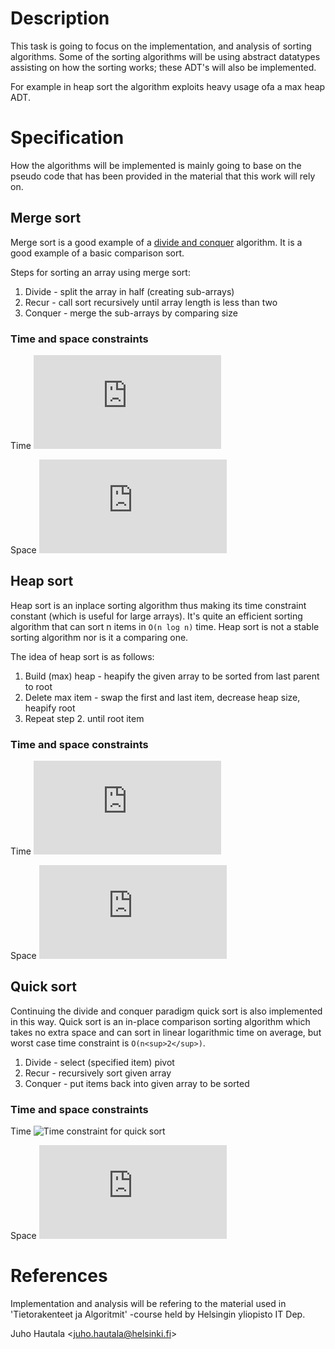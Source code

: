 # Description

This task is going to focus on the implementation, and analysis of sorting
algorithms. Some of the sorting algorithms will be using abstract datatypes
assisting on how the sorting works; these ADT's will also be implemented.

For example in heap sort the algorithm exploits heavy usage ofa a max heap ADT.


# Specification

How the algorithms will be implemented is mainly going to base on the pseudo
code that has been provided in the material that this work will rely on.

## Merge sort

Merge sort is a good example of a [divide and conquer][wiki/dac] algorithm.
It is a good example of a basic comparison sort.

Steps for sorting an array using merge sort:

1. Divide - split the array in half (creating sub-arrays)
2. Recur - call sort recursively until array length is less than two
3. Conquer - merge the sub-arrays by comparing size

### Time and space constraints

Time ![Time constraint for merge sort][eq/time/nlogn]

Space ![Space constraint for merge sort][eq/space/n]

## Heap sort
Heap sort is an inplace sorting algorithm thus making its time constraint
constant (which is useful for large arrays). It's quite an efficient sorting
algorithm that can sort n items in ```O(n log n)``` time. Heap sort is not a stable 
sorting algorithm nor is it a comparing one.

The idea of heap sort is as follows:

1. Build (max) heap - heapify the given array to be sorted from last parent to root
2. Delete max item - swap the first and last item, decrease heap size, heapify root
3. Repeat step 2. until root item

### Time and space constraints
Time ![Time constraint for heap sort][eq/time/nlogn]

Space ![Space constraint for heap sort][eq/space/1]

## Quick sort
Continuing the divide and conquer paradigm quick sort is also implemented in this way.
Quick sort is an in-place comparison sorting algorithm which takes no extra space and
can sort in linear logarithmic time on average, but worst case time constraint is
```O(n<sup>2</sup>)```.

1. Divide - select (specified item) pivot
2. Recur - recursively sort given array
3. Conquer - put items back into given array to be sorted

### Time and space constraints
Time ![Time constraint for quick sort][eq/time/n2]

Space ![Space constraint for quick sort][eq/space/n]

# References
Implementation and analysis will be refering to the material used in
'Tietorakenteet ja Algoritmit' -course held by Helsingin yliopisto IT Dep.


Juho Hautala &lt;juho.hautala@helsinki.fi&gt;

[wiki/dac]: http://en.wikipedia.org/wiki/Divide_and_conquer_algorithm "wiki/Divide and conquer algorithm"
[eq/time/nlogn]: http://latex.codecogs.com/png.latex?O%28n%20log%20n%29 "Time constraint is linear logarithmic"
[eq/time/n2]: http://latex.codecogs.com/png.latex?O(n^2) "Time constraint is quadratic."
[eq/space/n]: http://latex.codecogs.com/png.latex?O(n) "Space constraint is linear."
[eq/space/1]: http://latex.codecogs.com/png.latex?O(1) "Space constraint is constant."

